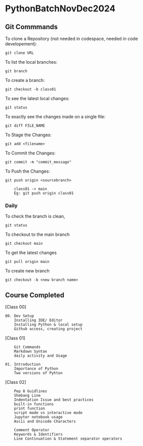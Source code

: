 # PythonBatchNovDec2024



## Git Commmands

To clone a Repository (not needed in codespace, needed in code developement):

    git clone URL

To list the local branches:

    git branch

To create a branch:

    git checkout -b class01 

To see the latest local changes:

    git status

To exactly see the changes made on a single file:

    git diff FILE_NAME

To Stage the Changes:

    git add <filename>

To Commit the Changes:

    git commit -m "commit_message"

To Push the Changes:

    git push origin <sourcebranch>

        class01 -> main
        Eg: git push origin class01


### Daily 

To check the branch is clean,

    git status

To checkout to the main branch

    git checkout main

To get the latest changes

    git pull origin main

To create new branch

    git checkout -b <new branch name>

## Course Completed

[Class 00]

    00. Dev Setup
        Installing IDE/ Editor
        Installing Python & local setup
        Github access, creating project

[Class 01]

        Git Commands
        Markdown Syntax
        daily activity and Usage 

    01. Introduction 
        Importance of Python
        Two versions of Pyhton

[Class 02]

        Pep 8 Guidlines
        Shebang Line
        Indentation Issue and best practices
        built-in functions
        print function
        script mode vs interactive mode
        Jupyter notebook usage
        Ascii and Unicode Characters
        
        Comment Operator
        Keywords & Identifiers
        Line Continuation & Statement separator operators
        
    